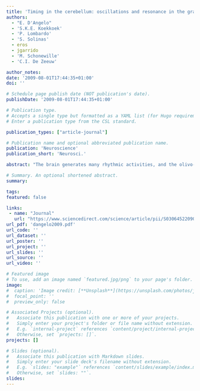 ```yaml
---
title: 'Timing in the cerebellum: oscillations and resonance in the granular layer'
authors:
  - "E. D'Angelo"
  - 'S.K.E. Koekkoek'
  - 'P. Lombardo'
  - 'S. Solinas'
  - eros
  - jgarrido
  - 'M. Schonewille'
  - 'C.I. De Zeeuw'

author_notes:
date: '2009-08-01T17:44:35+01:00'
doi: ''

# Schedule page publish date (NOT publication's date).
publishDate: '2009-08-01T17:44:35+01:00'

# Publication type.
# Accepts a single type but formatted as a YAML list (for Hugo requirements).
# Enter a publication type from the CSL standard.

publication_types: ["article-journal"]

# Publication name and optional abbreviated publication name.
publication: 'Neuroscience'
publication_short: 'Neurosci.'

abstract: "The brain generates many rhythmic activities, and the olivo-cerebellar system is not an exception. In recent years, the cerebellum has revealed activities ranging from low frequency to very high-frequency oscillations. These rhythms depend on the brain functional state and are typical of certain circuit sections or specific neurons. Interestingly, the granular layer, which gates sensorimotor and cognitive signals to the cerebellar cortex, can also sustain low frequency (7–25 Hz) and perhaps higher-frequency oscillations. In this review we have considered (i) how these oscillations are generated in the granular layer network depending on intrinsic electroresponsiveness and circuit connections, (ii) how these oscillations are correlated with those in other cerebellar circuit sections, and (iii) how the oscillating cerebellum communicates with extracerebellar structures. It is suggested that the granular layer can generate oscillations that integrate well with those generated in the inferior olive, in deep-cerebellar nuclei and in Purkinje cells. These rhythms, in turn, might play a role in cognition and memory consolidation by interacting with the mechanisms of long-term synaptic plasticity."

# Summary. An optional shortened abstract.
summary:

tags:
featured: false

links:
 - name: "Journal"
   url: "https://www.sciencedirect.com/science/article/pii/S0306452209001080"
url_pdf: 'dangelo2009.pdf'
url_code: ''
url_dataset: ''
url_poster: ''
url_project: ''
url_slides: ''
url_source: ''
url_video: ''

# Featured image
# To use, add an image named `featured.jpg/png` to your page's folder.
image:
#  caption: 'Image credit: [**Unsplash**](https://unsplash.com/photos/jdD8gXaTZsc)'
#  focal_point: ''
#  preview_only: false

# Associated Projects (optional).
#   Associate this publication with one or more of your projects.
#   Simply enter your project's folder or file name without extension.
#   E.g. `internal-project` references `content/project/internal-project/index.md`.
#   Otherwise, set `projects: []`.
projects: []

# Slides (optional).
#   Associate this publication with Markdown slides.
#   Simply enter your slide deck's filename without extension.
#   E.g. `slides: "example"` references `content/slides/example/index.md`.
#   Otherwise, set `slides: ""`.
slides:
---
```


